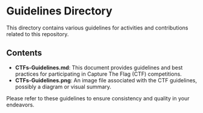 # Guidelines Directory

This directory contains various guidelines for activities and contributions related to this repository.

## Contents

- **CTFs-Guidelines.md**: This document provides guidelines and best practices for participating in Capture The Flag (CTF) competitions.
- **CTFs-Guidelines.png**: An image file associated with the CTF guidelines, possibly a diagram or visual summary.

Please refer to these guidelines to ensure consistency and quality in your endeavors.
